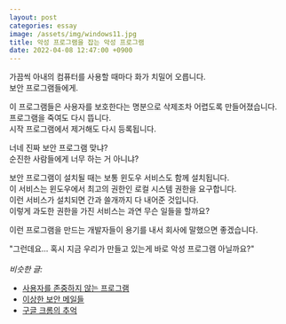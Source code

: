 ```yaml
---
layout: post
categories: essay
image: /assets/img/windows11.jpg
title: 악성 프로그램을 잡는 악성 프로그램
date: 2022-04-08 12:47:00 +0900
---
```


가끔씩 아내의 컴퓨터를 사용할 때마다 화가 치밀어 오릅니다.  
보안 프로그램들에게.

이 프로그램들은 사용자를 보호한다는 명분으로 삭제조차 어렵도록 만들어졌습니다.  
프로그램을 죽여도 다시 뜹니다.  
시작 프로그램에서 제거해도 다시 등록됩니다.

너네 진짜 보안 프로그램 맞냐?  
순진한 사람들에게 너무 하는 거 아니냐?

보안 프로그램이 설치될 때는 보통 윈도우 서비스도 함께 설치됩니다.  
이 서비스는 윈도우에서 최고의 권한인 로컬 시스템 권한을 요구합니다.  
이런 서비스가 설치되면 간과 쓸개까지 다 내어준 것입니다.  
이렇게 과도한 권한을 가진 서비스는 과연 무슨 일들을 할까요?

이런 프로그램을 만드는 개발자들이 용기를 내서 회사에 말했으면 좋겠습니다.

"그런데요... 혹시 지금 우리가 만들고 있는게 바로 악성 프로그램 아닐까요?"
<br>
<br>
*비슷한 글:*
* [사용자를 존중하지 않는 프로그램](/essay/2023/03/23/programs-that-do-not-respect-users.html)
* [이상한 보안 메일들](/essay/2018/05/25/weird-secure-emails.html)
* [구글 크롬의 추억](/essay/2022/03/31/google-chrome.html)